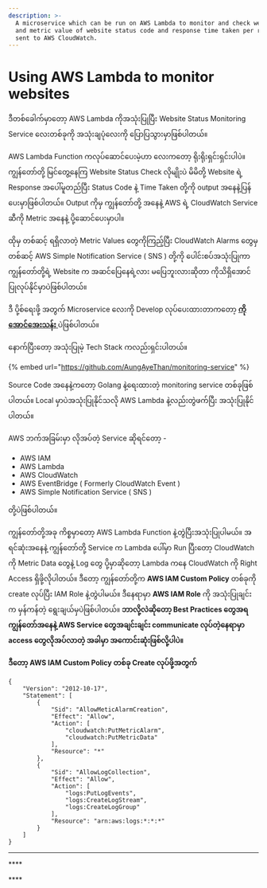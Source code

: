 ```yaml
---
description: >-
  A microservice which can be run on AWS Lambda to monitor and check websites
  and metric value of website status code and response time taken per request is
  sent to AWS CloudWatch.
---
```


# Using AWS Lambda to monitor websites

ဒီတစ်ခေါက်မှာတော့ AWS Lambda ကိုအသုံးပြုပြီး Website Status Monitoring Service လေးတစ်ခုကို အသုံးချပုံလေးကို  ပြောပြသွားမှာဖြစ်ပါတယ်။ 

AWS Lambda Function ကလုပ်ဆောင်ပေးမဲ့ဟာ လေးကတော့ ရိုးရိုးရှင်းရှင်းပါပဲ။ ကျွန်တော်တို့ မြင်တွေ့နေကြ Website Status Check လိုမျိုးပဲ မိမိတို့ Website ရဲ့ Response အပေါ်မူတည်ပြီး Status Code နဲ့ Time Taken တို့ကို output အနေနဲ့ပြန်ပေးမှာဖြစ်ပါတယ်။ Output ကိုမှ ကျွန်တော်တို့ အနေနဲ့ AWS ရဲ့ CloudWatch Service ဆီကို Metric အနေနဲ့ ပို့ဆောင်ပေးမှာပါ။ 

ထိုမှ တစ်ဆင့် ရရှိလာတဲ့ Metric Values တွေကိုကြည့်ပြီး CloudWatch Alarms တွေမှ တစ်ဆင့် AWS Simple Notification Service \( SNS \) တို့ကို ပေါင်းစပ်အသုံးပြုကာ ကျွန်တော်တို့ရဲ့ Website က အဆင်ပြေနေရဲ့လား မပြေဘူးလားဆိုတာ ကိုသိရှိအောင်ပြုလုပ်နိုင်မှာပဲဖြစ်ပါတယ်။

ဒီ ပို့စ်ရေးဖို့ အတွက် Microservice လေးကို Develop လုပ်ပေးထားတာကတော့ [**ကိုအောင်အေးသန်း** ](https://github.com/AungAyeThan)ပဲဖြစ်ပါတယ်။  

နောက်ပြီးတော့ အသုံးပြုမဲ့ Tech Stack ကလည်းရှင်းပါတယ်။ 

{% embed url="https://github.com/AungAyeThan/monitoring-service" %}

Source Code အနေနဲ့ကတော့ Golang နဲ့ရေးထားတဲ့ monitoring service တစ်ခုဖြစ်ပါတယ်။ Local မှာပဲအသုံးပြုနိုင်သလို  AWS Lambda နဲ့လည်းတွဲဖက်ပြီး အသုံးပြုနိုင်ပါတယ်။ 

AWS ဘက်အခြမ်းမှာ လိုအပ်တဲ့ Service ဆိုရင်တော့ - 

* AWS IAM
* AWS Lambda
* AWS CloudWatch
* AWS EventBridge \( Formerly CloudWatch Event \)
* AWS Simple Notification Service \( SNS \)

တို့ပဲဖြစ်ပါတယ်။ 

ကျွန်တော်တို့အခု ကိစ္စမှာတော့ AWS Lambda Function နဲ့တွဲပြီးအသုံးပြုပါမယ်။ အရင်ဆုံးအနေနဲ့ ကျွန်တော်တို့ Service က Lambda ပေါ်မှာ Run ပြီးတော့ CloudWatch ကို Metric Data တွေနဲ့ Log တွေ ပို့မှာဆိုတော့ Lambda ကနေ CloudWatch ကို Right Access ရှိဖို့လိုပါတယ်။  ဒီတော့ ကျွန်တော်တို့က **AWS IAM Custom Policy** တစ်ခုကို create လုပ်ပြီး IAM Role နဲ့တွဲပါမယ်။ ဒီနေရာမှာ **AWS IAM Role** ကို အသုံးပြုချင်းက မှန်ကန်တဲ့ ရွေးချယ်မှပဲဖြစ်ပါတယ်။ **ဘာလို့လဲဆိုတော့ Best Practices တွေအရ ကျွန်တော်အနေနဲ့ AWS Service တွေအချင်းချင်း communicate လုပ်တဲ့နေရာမှာ access တွေလိုအပ်လာတဲ့ အခါမှာ အကောင်းဆုံးဖြစ်လို့ပါပဲ။** 

**ဒီတော့ AWS IAM Custom Policy တစ်ခု Create လုပ်ဖို့အတွက်** 

```text
{
    "Version": "2012-10-17",
    "Statement": [
        {
            "Sid": "AllowMeticAlarmCreation",
            "Effect": "Allow",
            "Action": [
                "cloudwatch:PutMetricAlarm",
                "cloudwatch:PutMetricData"
            ],
            "Resource": "*"
        },
        {
            "Sid": "AllowLogCollection",
            "Effect": "Allow",
            "Action": [
                "logs:PutLogEvents",
                "logs:CreateLogStream",
                "logs:CreateLogGroup"
            ],
            "Resource": "arn:aws:logs:*:*:*"
        }
    ]
}
```





 ****

\*\*\*\*

\*\*\*\*
